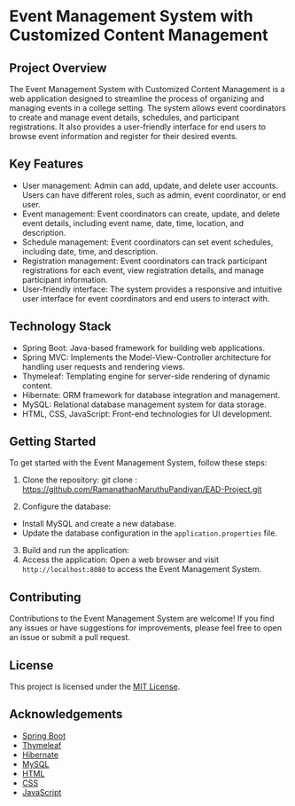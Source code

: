# Event Management System with Customized Content Management

## Project Overview
The Event Management System with Customized Content Management is a web application designed to streamline the process of organizing and managing events in a college setting. The system allows event coordinators to create and manage event details, schedules, and participant registrations. It also provides a user-friendly interface for end users to browse event information and register for their desired events.

## Key Features
- User management: Admin can add, update, and delete user accounts. Users can have different roles, such as admin, event coordinator, or end user.
- Event management: Event coordinators can create, update, and delete event details, including event name, date, time, location, and description.
- Schedule management: Event coordinators can set event schedules, including date, time, and description.
- Registration management: Event coordinators can track participant registrations for each event, view registration details, and manage participant information.
- User-friendly interface: The system provides a responsive and intuitive user interface for event coordinators and end users to interact with.

## Technology Stack
- Spring Boot: Java-based framework for building web applications.
- Spring MVC: Implements the Model-View-Controller architecture for handling user requests and rendering views.
- Thymeleaf: Templating engine for server-side rendering of dynamic content.
- Hibernate: ORM framework for database integration and management.
- MySQL: Relational database management system for data storage.
- HTML, CSS, JavaScript: Front-end technologies for UI development.

## Getting Started
To get started with the Event Management System, follow these steps:

1. Clone the repository:
git clone : https://github.com/RamanathanMaruthuPandiyan/EAD-Project.git

2. Configure the database:
- Install MySQL and create a new database.
- Update the database configuration in the `application.properties` file.

3. Build and run the application:
4. Access the application:
Open a web browser and visit `http://localhost:8080` to access the Event Management System.

## Contributing
Contributions to the Event Management System are welcome! If you find any issues or have suggestions for improvements, please feel free to open an issue or submit a pull request.

## License
This project is licensed under the [MIT License](LICENSE).

## Acknowledgements
- [Spring Boot](https://spring.io/projects/spring-boot)
- [Thymeleaf](https://www.thymeleaf.org/)
- [Hibernate](https://hibernate.org/)
- [MySQL](https://www.mysql.com/)
- [HTML](https://developer.mozilla.org/en-US/docs/Web/HTML)
- [CSS](https://developer.mozilla.org/en-US/docs/Web/CSS)
- [JavaScript](https://developer.mozilla.org/en-US/docs/Web/JavaScript)
